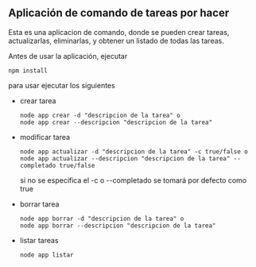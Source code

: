 

## Aplicación de comando de tareas por hacer

Esta es una aplicacion de comando, donde se pueden crear tareas, actualizarlas, eliminarlas, y obtener un listado de todas las tareas.

    
Antes de usar la aplicación, ejecutar
```
npm install
```
    
para usar ejecutar los siguientes
- crear tarea 
    ```
    node app crear -d "descripcion de la tarea" o
    node app crear --descripcion "descripcion de la tarea"
    ```
- modificar tarea 
    ```
    node app actualizar -d "descripcion de la tarea" -c true/false o
    node app actualizar --descripcion "descripcion de la tarea" --completado true/false
    ```
    si no se especifica el -c o --completado se tomará por defecto como true

- borrar tarea 
    ```
    node app borrar -d "descripcion de la tarea" o
    node app borrar --descripcion "descripcion de la tarea"
    ```
- listar tareas 
    ```
    node app listar
    ```